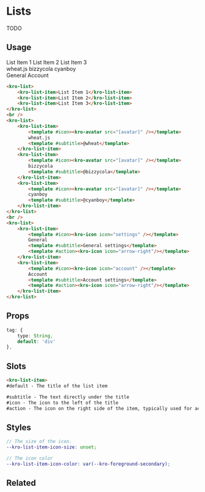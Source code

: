 # Lists
TODO

## Usage

<kro-list>
    <kro-list-item>List Item 1</kro-list-item>
    <kro-list-item>List Item 2</kro-list-item>
    <kro-list-item>List Item 3</kro-list-item>
</kro-list>
<br />
<kro-list>
    <kro-list-item>
        <template #icon><kro-avatar src="https://cdn.discordapp.com/avatars/124211772465872899/c2512635e5b0c1bfadc20fd219ec9ed0.png?size=128" /></template>
        wheat.js
        <template #subtitle>@wheat</template>
    </kro-list-item>
    <kro-list-item>
        <template #icon><kro-avatar src="https://cdn.discordapp.com/avatars/123806469807144961/4829c5110aa76b7443fdf6e2c98d02fa.png?size=128" /></template>
        bizzycola
        <template #subtitle>@bizzycola</template>
    </kro-list-item>
    <kro-list-item>
        <template #icon><kro-avatar src="https://cdn.discordapp.com/avatars/204577703217594368/1a30ba6d2186bc132be2000fbef54cd3.png?size=128" /></template>
        cyanboy
        <template #subtitle>@cyanboy</template>
    </kro-list-item>
</kro-list>
<br />
<kro-list>
    <kro-list-item>
        <template #icon><kro-icon icon="settings" /></template>
        General
        <template #subtitle>General settings</template>
        <template #action><kro-icon icon="arrow-right"/></template>
    </kro-list-item>
    <kro-list-item>
        <template #icon><kro-icon icon="account" /></template>
        Account
        <template #subtitle>Account settings</template>
        <template #action><kro-icon icon="arrow-right"/></template>
    </kro-list-item>
</kro-list>

```html
<kro-list>
    <kro-list-item>List Item 1</kro-list-item>
    <kro-list-item>List Item 2</kro-list-item>
    <kro-list-item>List Item 3</kro-list-item>
</kro-list>
<br />
<kro-list>
    <kro-list-item>
        <template #icon><kro-avatar src="[avatar]" /></template>
        wheat.js
        <template #subtitle>@wheat</template>
    </kro-list-item>
    <kro-list-item>
        <template #icon><kro-avatar src="[avatar]" /></template>
        bizzycola
        <template #subtitle>@bizzycola</template>
    </kro-list-item>
    <kro-list-item>
        <template #icon><kro-avatar src="[avatar]" /></template>
        cyanboy
        <template #subtitle>@cyanboy</template>
    </kro-list-item>
</kro-list>
<br />
<kro-list>
    <kro-list-item>
        <template #icon><kro-icon icon="settings" /></template>
        General
        <template #subtitle>General settings</template>
        <template #action><kro-icon icon="arrow-right"/></template>
    </kro-list-item>
    <kro-list-item>
        <template #icon><kro-icon icon="account" /></template>
        Account
        <template #subtitle>Account settings</template>
        <template #action><kro-icon icon="arrow-right"/></template>
    </kro-list-item>
</kro-list>
```

## Props
```ts
tag: {
    type: String,
    default: 'div'
},
```

## Slots
```html
<kro-list-item>
#default - The title of the list item

#subtitle - The text directly under the title
#icon - The icon to the left of the title
#action - The icon on the right side of the item, typically used for actions.
```
## Styles
```scss
// The size of the icon.
--kro-list-item-icon-size: unset;

// The icon color
--kro-list-item-icon-color: var(--kro-foreground-secondary);
```


## Related
<press-article-link title="Navigation" subtitle="Fancy that sidebar on the left of this page? Then you are going to love this!" to="/components/navigation"></press-article-link>